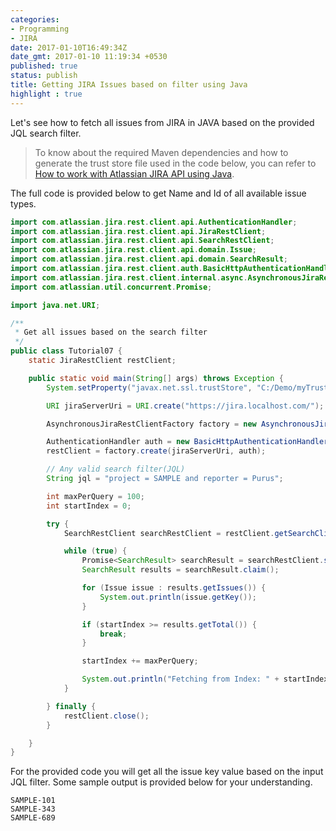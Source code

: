 ```yaml
---
categories:
- Programming
- JIRA
date: 2017-01-10T16:49:34Z
date_gmt: 2017-01-10 11:19:34 +0530
published: true
status: publish
title: Getting JIRA Issues based on filter using Java
highlight : true
---
```


Let's see how to fetch all issues from JIRA in JAVA based on the provided JQL search filter.

> To know about the required Maven dependencies and how to generate the trust store file used in the code below, you can refer to [How to work with Atlassian JIRA API using Java](/programming/2016/09/18/how-to-use-JIRA-API-in-Java.html).

The full code is provided below to get Name and Id of all available issue types.

```java
import com.atlassian.jira.rest.client.api.AuthenticationHandler;
import com.atlassian.jira.rest.client.api.JiraRestClient;
import com.atlassian.jira.rest.client.api.SearchRestClient;
import com.atlassian.jira.rest.client.api.domain.Issue;
import com.atlassian.jira.rest.client.api.domain.SearchResult;
import com.atlassian.jira.rest.client.auth.BasicHttpAuthenticationHandler;
import com.atlassian.jira.rest.client.internal.async.AsynchronousJiraRestClientFactory;
import com.atlassian.util.concurrent.Promise;

import java.net.URI;

/**
 * Get all issues based on the search filter
 */
public class Tutorial07 {
    static JiraRestClient restClient;

    public static void main(String[] args) throws Exception {
        System.setProperty("javax.net.ssl.trustStore", "C:/Demo/myTrustStore");

        URI jiraServerUri = URI.create("https://jira.localhost.com/");

        AsynchronousJiraRestClientFactory factory = new AsynchronousJiraRestClientFactory();

        AuthenticationHandler auth = new BasicHttpAuthenticationHandler("username", "password");
        restClient = factory.create(jiraServerUri, auth);

        // Any valid search filter(JQL)
        String jql = "project = SAMPLE and reporter = Purus";

        int maxPerQuery = 100;
        int startIndex = 0;

        try {
            SearchRestClient searchRestClient = restClient.getSearchClient();

            while (true) {
                Promise<SearchResult> searchResult = searchRestClient.searchJql(jql, maxPerQuery, startIndex, null);
                SearchResult results = searchResult.claim();

                for (Issue issue : results.getIssues()) {
                    System.out.println(issue.getKey());
                }

                if (startIndex >= results.getTotal()) {
                    break;
                }

                startIndex += maxPerQuery;

                System.out.println("Fetching from Index: " + startIndex);
            }

        } finally {
            restClient.close();
        }

    }
}
```


For the provided code you will get all the issue key value based on the input JQL filter. Some sample output is provided below for your understanding.

```text
SAMPLE-101
SAMPLE-343
SAMPLE-689
```
